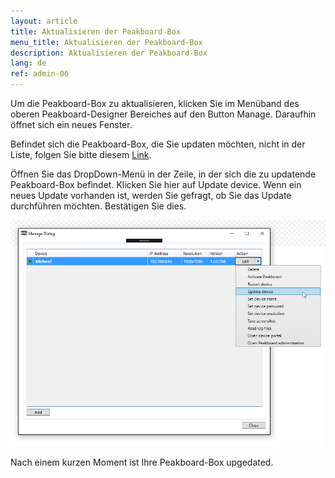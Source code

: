 ```yaml
---
layout: article
title: Aktualisieren der Peakboard-Box
menu_title: Aktualisieren der Peakboard-Box
description: Aktualisieren der Peakboard-Box
lang: de
ref: admin-06
---
```


Um die Peakboard-Box zu aktualisieren, klicken Sie im Menüband des oberen Peakboard-Designer Bereiches auf den Button Manage. Daraufhin öffnet sich ein neues Fenster.

Befindet sich die Peakboard-Box, die Sie updaten möchten, nicht in der Liste, folgen Sie bitte diesem [Link](/administration/07-de-hinzufügen.html).

Öffnen Sie das DropDown-Menü in der Zeile, in der sich die zu updatende Peakboard-Box befindet. Klicken Sie hier auf Update device. Wenn ein neues Update vorhanden ist, werden Sie gefragt, ob Sie das Update durchführen möchten. Bestätigen Sie dies.

![image_1](/assets/images/admin/update/aktualisieren1.png)

Nach einem kurzen Moment ist Ihre Peakboard-Box upgedated.
